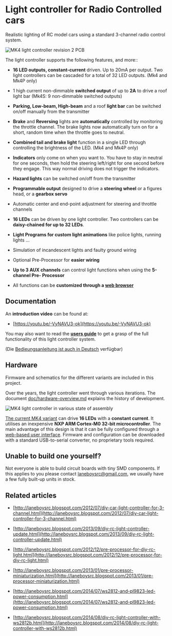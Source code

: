 # Light controller for Radio Controlled cars

Realistic lighting of RC model cars using a standard 3-channel radio control system.

![MK4 light controller revision 2 PCB](doc/mk4-mk4p-mk4s-for-frontpage.jpg)

The light controller supports the following features, and more::

- **16 LED outputs, constant-current** driven. Up to 20mA per output. Two light
controllers can be cascaded for a total of 32 LED outputs.
(Mk4 and Mk4P only)

- 1 high current non-dimmable **switched output** of up to **2A** to drive a roof light bar
(Mk4S: 9 non-dimmable switched outputs)

- **Parking, Low-beam, High-beam** and a roof **light bar** can be switched on/off manually from the transmitter

- **Brake** and **Reversing** lights are **automatically** controlled by monitoring the throttle channel. The brake lights now automatically turn on for a short, random time when the throttle goes to neutral.

- **Combined tail and brake light** function in a single LED through controlling the brightness of the LED. (Mk4 and Mk4P only)

- **Indicators** only come on when you want to. You have to stay in neutral for one seconds, then hold the steering left/right for one second before they engage. This way normal driving does not trigger the indicators.

- **Hazard lights** can be switched on/off from the transmitter

- **Programmable output** designed to drive a **steering wheel** or a figures head, or a
**gearbox servo**

- Automatic center and end-point adjustment for steering and throttle channels

- **16 LEDs** can be driven by one light controller. Two controllers can be **daisy-chained for up to 32 LEDs**.

- **Light Programs for custom light animations** like police lights, running lights ...

- Simulation of incandescent lights and faulty ground wiring

- Optional Pre-Processor for **easier wiring**

- **Up to 3 AUX channels** can control light functions when using the **5-channel Pre-
Processor**

- All functions can be **customized through a [web browser](https://laneboysrc.github.io/rc-light-controller/)**


## Documentation

An **introduction video** can be found at:

- [https://youtu.be/-VyNAVU3-ok](https://youtu.be/-VyNAVU3-ok)

You may also want to read the **[users guide](doc/light-controller-instructions-mk4.pdf)** to get a grasp of the full functionality of this light controller system.

(Die [Bedieungsanleitung ist auch in Deutsch](doc/light-controller-instructions-mk4-deutsch.pdf) verfügbar)

## Hardware

Firmware and schematics for the different variants are included in this project.

Over the years, the light controller went through various iterations. The document [doc/hardware-overview.md](doc/hardware-overview.md) explains the history of development.

![MK4 light controller in various state of assembly](doc/light-controller-mk4-tlc5940-lpc812.jpg)

[The current MK4 variant](mk4-tlc5940-lpc812/) can drive **16 LEDs** with a **constant current**. It utilises an inexpensive **NXP ARM Cortex-M0 32-bit microcontroller**.
The main advantage of this design is that it can be fully configured through a [web-based user interface](https://laneboysrc.github.io/rc-light-controller/). Firmware and configuration can be downloaded with a standard USB-to-serial converter, no proprietary tools required.



## Unable to build one yourself?

Not everyone is able to build circuit boards with tiny SMD components. If this applies to you please contact [laneboysrc@gmail.com](mailto:laneboysrc@gmail.com), we usually have a few fully built-up units in stock.


## Related articles

- [http://laneboysrc.blogspot.com/2012/07/diy-car-light-controller-for-3-channel.html](http://laneboysrc.blogspot.com/2012/07/diy-car-light-controller-for-3-channel.html)

- [http://laneboysrc.blogspot.com/2013/09/diy-rc-light-controller-update.html](http://laneboysrc.blogspot.com/2013/09/diy-rc-light-controller-update.html)

- [http://laneboysrc.blogspot.com/2012/12/pre-processor-for-diy-rc-light.html](http://laneboysrc.blogspot.com/2012/12/pre-processor-for-diy-rc-light.html)

- [http://laneboysrc.blogspot.com/2013/01/pre-processor-miniaturization.html](http://laneboysrc.blogspot.com/2013/01/pre-processor-miniaturization.html)

- [http://laneboysrc.blogspot.com/2014/07/ws2812-and-pl9823-led-power-consumption.html](http://laneboysrc.blogspot.com/2014/07/ws2812-and-pl9823-led-power-consumption.html)

- [http://laneboysrc.blogspot.com/2014/08/diy-rc-light-controller-with-ws2812b.html](http://laneboysrc.blogspot.com/2014/08/diy-rc-light-controller-with-ws2812b.html)
